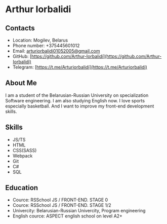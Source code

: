 # Arthur Iorbalidi

## Contacts

* Location: Mogilev, Belarus
* Phone number: +375445601012
* Email: arturiorbalidi01052005@gmail.com
* GitHub: [https://github.com/Arthur-Iorbalidi](https://github.com/Arthur-Iorbalidi)
* Telegram: [https://t.me/Arturiorbalidi](https://t.me/Arturiorbalidi)

## About Me

I am a student of the Belarusian-Russian University on specialization Software engineering. I am also studying English now. I love sports especially basketball. And I want to improve my front-end development skills.

## Skills

* JS/TS
* HTML
* CSS(SASS)
* Webpack
* Git
* C#
* SQL

## Education

* Cource: RSSchool JS / FRONT-END. STAGE 0
* Cource: RSSchool JS / FRONT-END. STAGE 1/2
* Univercity: Belarusian-Russian Univercity, Program engineering
* English cource: ASPECT english school on level A2+
